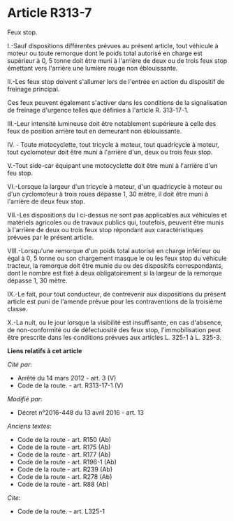 # Article R313-7

Feux stop.

I.-Sauf dispositions différentes prévues au présent article, tout véhicule à moteur ou toute remorque dont le poids total
autorisé en charge est supérieur à 0, 5 tonne doit être muni à l'arrière de deux ou de trois feux stop émettant vers
l'arrière une lumière rouge non éblouissante. 

II.-Les feux stop doivent s'allumer lors de l'entrée en action du dispositif de freinage principal. 

Ces feux peuvent également s'activer dans les conditions de la signalisation de freinage d'urgence telles que définies à
l'article R. 313-17-1. 

III.-Leur intensité lumineuse doit être notablement supérieure à celle des feux de position arrière tout en demeurant non
éblouissante. 

IV. - Toute motocyclette, tout tricycle à moteur, tout quadricycle à moteur, tout cyclomoteur doit être muni à l'arrière
d'un, deux ou trois feux stop.

V.-Tout side-car équipant une motocyclette doit être muni à l'arrière d'un feu stop. 

VI.-Lorsque la largeur d'un tricycle à moteur, d'un quadricycle à moteur ou d'un cyclomoteur à trois roues dépasse 1, 30
mètre, il doit être muni à l'arrière de deux feux stop. 

VII.-Les dispositions du I ci-dessus ne sont pas applicables aux véhicules et matériels agricoles ou de travaux publics qui,
toutefois, peuvent être munis à l'arrière de deux ou trois  feux stop répondant aux caractéristiques prévues par le présent
article. 

VIII.-Lorsqu'une remorque d'un poids total autorisé en charge inférieur ou égal à 0, 5 tonne ou son chargement masque le ou
les feux stop du véhicule tracteur, la remorque doit être munie du ou des dispositifs correspondants, dont le nombre est fixé
à deux obligatoirement si la largeur de la remorque dépasse 1, 30 mètre. 

IX.-Le fait, pour tout conducteur, de contrevenir aux dispositions du présent article est puni de l'amende prévue pour les
contraventions de la troisième classe.

X.-La nuit, ou le jour lorsque la visibilité est insuffisante, en cas d'absence, de non-conformité ou de défectuosité des
feux stop, l'immobilisation peut être prescrite dans les conditions prévues aux articles L. 325-1 à L. 325-3.

**Liens relatifs à cet article**

_Cité par_:

  - Arrêté du 14 mars 2012 - art. 3 (V)
  - Code de la route. - art. R313-17-1 (V)

_Modifié par_:

  - Décret n°2016-448 du 13 avril 2016 - art. 13

_Anciens textes_:

  - Code de la route - art. R150 (Ab)
  - Code de la route - art. R175 (Ab)
  - Code de la route - art. R177 (Ab)
  - Code de la route - art. R196-1 (Ab)
  - Code de la route - art. R239 (Ab)
  - Code de la route - art. R278 (Ab)
  - Code de la route - art. R88 (Ab)

_Cite_:

  - Code de la route. - art. L325-1
